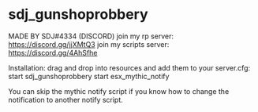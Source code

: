 # sdj_gunshoprobbery
MADE BY SDJ#4334 (DISCORD)
join my rp server: https://discord.gg/jjXMtQ3
join my scripts server: https://discord.gg/4AhSfhe

Installation:
drag and drop into resources and add them to your server.cfg:
start sdj_gunshoprobbery
start esx_mythic_notify

You can skip the mythic notify script if you know how to change the notification to another notify script.

